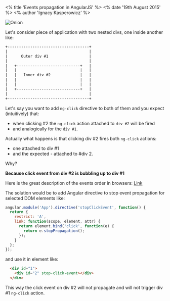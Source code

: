 <% title 'Events propagation in AngularJS' %>
<% date '19th August 2015' %>
<% author 'Ignacy Kasperowicz' %>

![Onion](/assets/onion.jpg)

Let's consider piece of application with two nested divs, one inside another like:

```html
+------------------------------------+
|                                    |
|      Outer div #1                  |
|                                    |
|   +----------------------------+   |
|   |                            |   |
|   |   Inner div #2             |   |
|   |                            |   |
|   |                            |   |
|   +----------------------------+   |
|                                    |
+------------------------------------+

```

Let's say you want to add `ng-click` directive to both of them and you expect
(intuitively) that:

* when clicking #2 the `ng-click` action attached to `div #2` will be fired
* and analogically for the `div #1`.

Actually what happens is that clicking div #2 fires both `ng-click` actions:

*  one attached to div #1
*  and the expected - attached to #div 2.

Why?

**Because click event from div #2 is bubbling up to div #1**

Here is the great description of the events order in browsers: [Link](http://www.quirksmode.org/js/events_order.html)

The solution would be to add Angular directive to stop event propagation for selected DOM elements like:

```javascript
angular.module('App').directive('stopClickEvent', function() {
  return {
    restrict: 'A',
    link: function(scope, element, attr) {
      return element.bind('click', function(e) {
        return e.stopPropagation();
      });
    }
  };
});
```

and use it in element like:

```html
  <div id="1">
    <div id="2" stop-click-event></div>
  </div>
```

This way the click event on div #2 will not propagate and will not trigger div #1 `ng-click` action.

